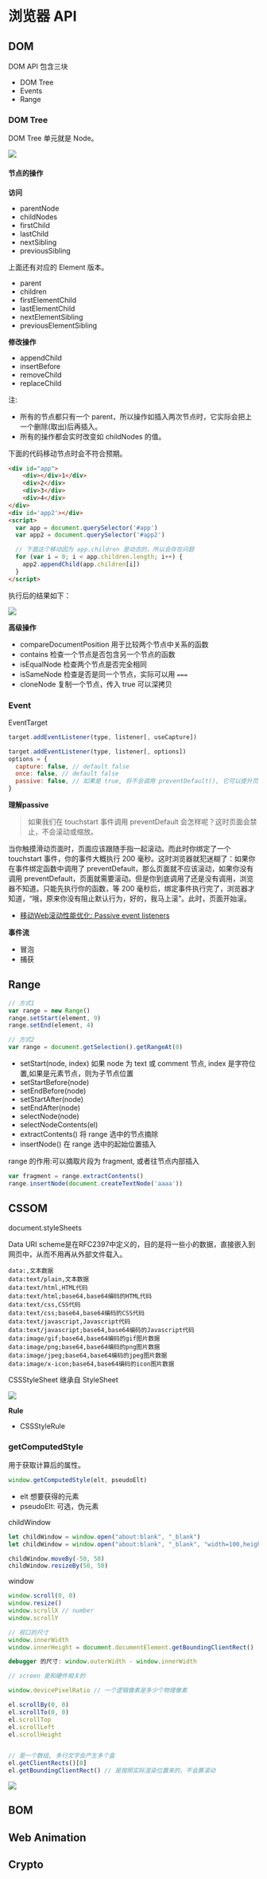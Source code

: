 # 浏览器 API

## DOM

DOM API 包含三块

- DOM Tree
- Events
- Range

### DOM Tree

DOM Tree 单元就是 Node。

![](./imgs/2022-04-23-22-01-41.png)

#### 节点的操作

**访问**

- parentNode
- childNodes
- firstChild
- lastChild
- nextSibling
- previousSibling

上面还有对应的 Element 版本。

- parent
- children
- firstElementChild
- lastElementChild
- nextElementSibling
- previousElementSibling

**修改操作**

- appendChild
- insertBefore
- removeChild
- replaceChild

注: 

- 所有的节点都只有一个 parent，所以操作如插入两次节点时，它实际会把上一个删除(取出)后再插入。
- 所有的操作都会实时改变如 childNodes 的值。

下面的代码移动节点时会不符合预期。

```html
<div id="app">
    <div></div>1</div>
    <div>2</div>
    <div>3</div>
    <div>4</div>
</div>
<div id='app2'></div>
<script>
  var app = document.querySelector('#app')
  var app2 = document.querySelector('#app2')

  // 下面这个移动因为 app.children 是动态的，所以会存在问题
  for (var i = 0; i < app.children.length; i++) {
    app2.appendChild(app.children[i])
  }
</script>
```

执行后的结果如下：

![](./imgs/2022-04-23-22-22-04.png)


**高级操作**

- compareDocumentPosition 用于比较两个节点中关系的函数
- contains 检查一个节点是否包含另一个节点的函数
- isEqualNode 检查两个节点是否完全相同
- isSameNode 检查是否是同一个节点，实际可以用 `===`
- cloneNode 复制一个节点，传入 true 可以深拷贝
### Event

EventTarget

```js
target.addEventListener(type, listener[, useCapture])

target.addEventListener(type, listener[, options])
options = {
  capture: false, // default false
  once: false, // default false
  passive: false, // 如果是 true, 将不会调用 preventDefault(), 它可以提升页面滑动的流畅度
}
```


**理解passive**

> 如果我们在 touchstart 事件调用 preventDefault 会怎样呢？这时页面会禁止，不会滚动或缩放。

当你触摸滑动页面时，页面应该跟随手指一起滚动。而此时你绑定了一个 touchstart 事件，你的事件大概执行 200 毫秒。这时浏览器就犯迷糊了：如果你在事件绑定函数中调用了 preventDefault，那么页面就不应该滚动，如果你没有调用 preventDefault，页面就需要滚动。但是你到底调用了还是没有调用，浏览器不知道。只能先执行你的函数，等 200 毫秒后，绑定事件执行完了，浏览器才知道，“哦，原来你没有阻止默认行为，好的，我马上滚”。此时，页面开始滚。

- [移动Web滚动性能优化: Passive event listeners](https://zhuanlan.zhihu.com/p/24555031)

**事件流**

- 冒泡
- 捕获

## Range

```js
// 方式1
var range = new Range()
range.setStart(element, 9)
range.setEnd(element, 4)

// 方式2
var range = document.getSelection().getRangeAt(0)
```

- setStart(node, index) 如果 node 为 text 或 comment 节点, index 是字符位置,如果是元素节点，则为子节点位置
- setStartBefore(node)
- setEndBefore(node)
- setStartAfter(node)
- setEndAfter(node)
- selectNode(node)
- selectNodeContents(el)
- extractContents() 将 range 选中的节点摘除
- insertNode() 在 range 选中的起始位置插入

range 的作用:可以摘取片段为 fragment, 或者往节点内部插入

```js
var fragment = range.extractContents()
range.insertNode(document.createTextNode('aaaa'))
```

## CSSOM

document.styleSheets

Data URI scheme是在RFC2397中定义的，目的是将一些小的数据，直接嵌入到网页中，从而不用再从外部文件载入。

```
data:,文本数据
data:text/plain,文本数据
data:text/html,HTML代码
data:text/html;base64,base64编码的HTML代码
data:text/css,CSS代码
data:text/css;base64,base64编码的CSS代码
data:text/javascript,Javascript代码
data:text/javascript;base64,base64编码的Javascript代码
data:image/gif;base64,base64编码的gif图片数据
data:image/png;base64,base64编码的png图片数据
data:image/jpeg;base64,base64编码的jpeg图片数据
data:image/x-icon;base64,base64编码的icon图片数据
```

CSSStyleSheet 继承自 StyleSheet

![](./imgs/2022-04-24-22-07-25.png)

**Rule**

- CSSStyleRule
### getComputedStyle

用于获取计算后的属性。

```js
window.getComputedStyle(elt, pseudoElt)
```

- elt 想要获得的元素
- pseudoElt: 可选，伪元素

childWindow

```js
let childWindow = window.open("about:blank", "_blank")
let childWindow = window.open("about:blank", "_blank", "width=100,height=100,left=100")

childWindow.moveBy(-50, 50)
childWindow.resizeBy(50, 50)
```

window

```js
window.scroll(0, 0)
window.resize()
window.scrollX // number
window.scrollY

// 视口的尺寸
window.innerWidth
window.innerHeight = document.documentElement.getBoundingClientRect()

debugger 的尺寸: window.outerWidth - window.innerWidth

// screen 是和硬件相关的

window.devicePixelRatio // 一个逻辑像素是多少个物理像素

el.scrollBy(0, 0)
el.scrollTo(0, 0)
el.scrollTop
el.scrollLeft
el.scrollHeight


// 是一个数组, 多行文字会产生多个盒
el.getClientRects()[0]
el.getBoundingClientRect() // 是按照实际渲染位置来的，不会算滚动
```

![](./imgs/2022-04-25-22-02-36.png)

## BOM


## Web Animation

## Crypto
